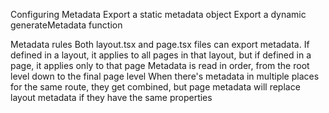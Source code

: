 Configuring Metadata
Export a static metadata object
Export a dynamic generateMetadata function

Metadata rules
Both layout.tsx and page.tsx files can export metadata. If defined in a layout, it
applies to all pages in that layout, but if defined in a page, it applies only to that
page
Metadata is read in order, from the root level down to the final page level
When there's metadata in multiple places for the same route, they get combined,
but page metadata will replace layout metadata if they have the same properties